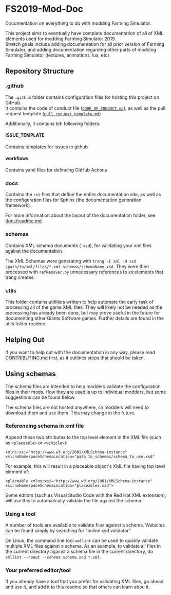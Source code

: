 # FS2019-Mod-Doc
Documentation on everything to do with modding Farming Simulator.

This project aims to eventually have complete documentation of all of XML elements used for modding Farming Simulator 2019. \
Stretch goals include adding documentation for all prior version of Farming Simulator, and adding documentation regarding other parts of modding Farming Simulator (textures, animations, lua, etc)

## Repository Structure

### .github
The `.github` folder contains configuration files for hosting this project on GitHub.\
It contains the code of conduct file ([`CODE_OF_CONDUCT.md`](./.github/CODE_OF_CONDUCT.md)), as well as the pull request template ([`pull_request_template.md`](.github/pull_request_template.md))

Additionally, it contains teh following folders:

#### ISSUE_TEMPLATE
Contains templates for issues  in github

#### workflows
Contains yaml files for defineing GitHub Actions

### docs
Contains the `rst` files that define the entire documentation site, as well as the configuration files for Sphinx (the documentation generation framework).

For more information about the layout of the documentation folder, see [docs/readme.md](docs/README.md).

### schemas
Contains XML schema documents (`.xsd`), for validating your xml files against the documentation.

The XML Schemas were generating with `trang -I xml -O xsd /path/to/xml/files/*.xml schemas/schemaName.xsd`.
They were then processed with `refRemover.py` unnecessary references to xs:elements that trang creates.

### utils
This folder contains utitlities written to help automate the early task of processing all of the game XML files.
They will likely not be needed as the processing has already been done, but may prove useful in the future for
documenting other Giants Software games. Further details are found in the utils folder readme.

## Helping Out
If you want to help out with the documentation in any way, please read [CONTRIBUTING.md](CONTRIBUTING.md) first,
as it outlines steps that should be taken.

## Using schemas
The schema files are intended to help modders validate the configuration files in their mods. How they are used is up to
individual modders, but some suggestions can be found below.

The schema files are not hosted anywhere, so modders will need to download them and use them.
This may change in the future.

### Referencing schema in xml file
Append these two attributes to the top level element in the XML file (such as `<placeable>` or `<vehicle>`):

`xmlns:xsi="http://www.w3.org/2001/XMLSchema-instance"`
`xsi:noNamespaceSchemaLocation="path_to_schemas/schema_to_use.xsd"`

For example, this will result in a placeable object's XML file having top level element of:

`<placeable xmlns:xsi="http://www.w3.org/2001/XMLSchema-instance" xsi:noNamespaceSchemaLocation="placeables.xsd">`

Some editors (such as Visual Studio Code with the Red Hat XML extension), will use this to automatically validate the
file against the schema.

### Using a tool
A number of tools are available to validate files against a schema. Websites can be found simply by searching for
"online xsd validator"

On Linux, the command line tool `xmllint` can be used to quickly validate multiple XML files against a schema.
As an example, to validate all files in the current directory against a schema file in the current directory, do
`xmllint --noout --schema schema.xsd *.xml`.

### Your preferred editor/tool
If you already have a tool that you prefer for validating XML files, go ahead and use it, and add it to this readme
so that others can learn abou it.